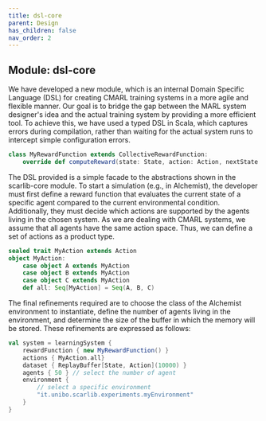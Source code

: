 ```yaml
---
title: dsl-core
parent: Design
has_children: false
nav_order: 2
---
```


## Module: dsl-core

We have developed a new module, which is an internal Domain Specific Language (DSL) for creating CMARL training systems in a more agile and flexible manner. Our goal is to bridge the gap between the MARL system designer's idea and the actual training system by providing a more efficient tool. To achieve this, we have used a typed DSL in Scala, which captures errors during compilation, rather than waiting for the actual system runs to intercept simple configuration errors.

```scala
class MyRewardFunction extends CollectiveRewardFunction:
	override def computeReward(state: State, action: Action, nextState: State): Double = ...
```

The DSL provided is a simple facade to the abstractions shown in the scarlib-core module. To start a simulation (e.g., in Alchemist), the developer must first define a reward function that evaluates the current state of a specific agent compared to the current environmental condition. Additionally, they must decide which actions are supported by the agents living in the chosen system. As we are dealing with CMARL systems, we assume that all agents have the same action space. Thus, we can define a set of actions as a product type.

```scala
sealed trait MyAction extends Action
object MyAction:
	case object A extends MyAction
	case object B extends MyAction
	case object C extends MyAction
	def all: Seq[MyAction] = Seq(A, B, C)
```

The final refinements required are to choose the class of the Alchemist environment to instantiate, define the number of agents living in the environment, and determine the size of the buffer in which the memory will be stored. These refinements are expressed as follows:

```scala
val system = learningSystem {
	rewardFunction { new MyRewardFunction() }
	actions { MyAction.all}
	dataset { ReplayBuffer[State, Action](10000) }
	agents { 50 } // select the number of agent
	environment {
		// select a specific environment
		"it.unibo.scarlib.experiments.myEnvironment"
	}
}
```
